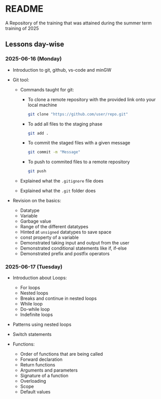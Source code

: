 # README
A Repository of the training that was attained during the summer term training of 2025

## Lessons day-wise
### 2025-06-16 (Monday)
- Introduction to git, github, vs-code and minGW

- Git tool:
    - Commands taught for git:
        - To clone a remote repository with the provided link onto your local machine
            ```bash
            git clone "https://github.com/user/repo.git"
            ```

        - To add all files to the staging phase
            ```bash
            git add .
            ```

        - To commit the staged files with a given message
            ```bash
            git commit -m "Message"
            ```

        - To push to commited files to a remote repository
            ```bash
            git push
            ```

    - Explained what the `.gitignore` file does
    - Explained what the `.git` folder does

- Revision on the basics:
    - Datatype
    - Variable
    - Garbage value
    - Range of the different datatypes
    - Hinted at `unsigned` datatypes to save space
    - const property of a variable
    - Demonstrated taking input and output from the user
    - Demonstrated conditional statements like if, if-else
    - Demonstrated prefix and postfix operators

### 2025-06-17 (Tuesday)
- Introduction about Loops:
    - For loops
    - Nested loops
    - Breaks and continue in nested loops
    - While loop
    - Do-while loop
    - Indefinite loops

- Patterns using nested loops

- Switch statements

- Functions:
    - Order of functions that are being called
    - Forward declaration
    - Return functions
    - Arguments and parameters
    - Signature of a function
    - Overloading
    - Scope
    - Default values
